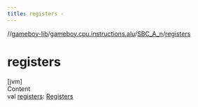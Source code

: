 ```yaml
---
title: registers -
---
```

//[gameboy-lib](../../index.md)/[gameboy.cpu.instructions.alu](../index.md)/[SBC_A_n](index.md)/[registers](registers.md)



# registers  
[jvm]  
Content  
val [registers](registers.md): [Registers](../../gameboy.cpu/-registers/index.md)  



